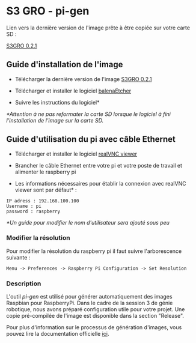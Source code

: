 # S3 GRO - pi-gen 

Lien vers la dernière version de l'image prête à être copiée sur votre carte SD :

[S3GRO 0.2.1](https://github.com/UdeS-GRO/pi-gen/releases/tag/2018-05-09-s3gro-0.2.1)


## Guide d'installation de l'image

* Télécharger la dernière version de l'image [S3GRO 0.2.1](https://github.com/UdeS-GRO/pi-gen/releases/tag/2018-05-09-s3gro-0.2.1)

* Télécharger et installer le logiciel [balenaEtcher](https://www.balena.io/etcher/)

* Suivre les instructions du logiciel*

_*Attention à ne pas reformater la carte SD lorsque le logiciel à fini l'installation de l'image sur la carte SD._



## Guide d'utilisation du pi avec câble Ethernet

* Télécharger et installer le logiciel [realVNC viewer](https://www.realvnc.com/en/connect/download/viewer/)

* Brancher le câble Ethernet entre votre pi et votre poste de travail et alimenter le raspberry pi

* Les informations nécessaires pour établir la connexion avec realVNC viewer sont par défaut* : 

```
IP adress : 192.168.100.100 
Username : pi
password : raspberry
```
_*Un guide pour modifier le nom d'utilisateur sera ajouté sous peu_



### Modifier la résolution

Pour modifier la résolution du raspberry pi il faut suivre l'arborescence suivante : 
```
Menu -> Preferences -> Raspberry Pi Configuration -> Set Resolution
```


### Description

L'outil *pi-gen* est utilisé pour générer automatiquement des images Raspbian 
pour RaspberryPi.
Dans le cadre de la session 3 de génie robotique, nous avons préparé
configuration utile pour votre projet. 
Une copie pré-compilée de l'image est disponible dans la section "Release".

Pour plus d'information sur le processus de génération d'images, vous pouvez
lire la documentation officielle [ici](README-pigen.md).
